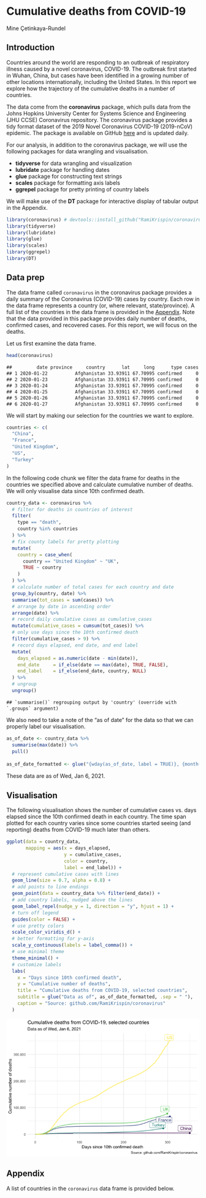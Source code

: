 Cumulative deaths from COVID-19
================
Mine Çetinkaya-Rundel

<!-- adapted by Ina Bornkessel-Schlesewsky from https://datasciencebox.org under a CC BY-SA 4.0 licence (https://creativecommons.org/licenses/by-sa/4.0/); original document:  https://github.com/rstudio-education/datascience-box/blob/master/course-materials/application-exercises/ae-01b-covid/covid.Rmd
-->

## Introduction

Countries around the world are responding to an outbreak of respiratory
illness caused by a novel coronavirus, COVID-19. The outbreak first
started in Wuhan, China, but cases have been identified in a growing
number of other locations internationally, including the United States.
In this report we explore how the trajectory of the cumulative deaths in
a number of countries.

The data come from the **coronavirus** package, which pulls data from
the Johns Hopkins University Center for Systems Science and Engineering
(JHU CCSE) Coronavirus repository. The coronavirus package provides a
tidy format dataset of the 2019 Novel Coronavirus COVID-19 (2019-nCoV)
epidemic. The package is available on GitHub
[here](https://github.com/RamiKrispin/coronavirus) and is updated daily.

For our analysis, in addition to the coronavirus package, we will use
the following packages for data wrangling and visualisation.

  - **tidyverse** for data wrangling and visualization
  - **lubridate** package for handling dates
  - **glue** package for constructing text strings
  - **scales** package for formatting axis labels
  - **ggrepel** package for pretty printing of country labels

We will make use of the **DT** package for interactive display of
tabular output in the Appendix.

``` r
library(coronavirus) # devtools::install_github("RamiKrispin/coronavirus")
library(tidyverse)
library(lubridate)
library(glue)
library(scales)
library(ggrepel)
library(DT)
```

## Data prep

The data frame called `coronavirus` in the coronavirus package provides
a daily summary of the Coronavirus (COVID-19) cases by country. Each row
in the data frame represents a country (or, where relevant,
state/province). A full list of the countries in the data frame is
provided in the [Appendix](#appendix). Note that the data provided in
this package provides daily number of deaths, confirmed cases, and
recovered cases. For this report, we will focus on the deaths.

Let us first examine the data frame.

``` r
head(coronavirus)
```

    ##         date province     country      lat     long      type cases
    ## 1 2020-01-22          Afghanistan 33.93911 67.70995 confirmed     0
    ## 2 2020-01-23          Afghanistan 33.93911 67.70995 confirmed     0
    ## 3 2020-01-24          Afghanistan 33.93911 67.70995 confirmed     0
    ## 4 2020-01-25          Afghanistan 33.93911 67.70995 confirmed     0
    ## 5 2020-01-26          Afghanistan 33.93911 67.70995 confirmed     0
    ## 6 2020-01-27          Afghanistan 33.93911 67.70995 confirmed     0

We will start by making our selection for the countries we want to
explore.

``` r
countries <- c(
  "China",
  "France",
  "United Kingdom",
  "US",
  "Turkey"
)
```

In the following code chunk we filter the data frame for deaths in the
countries we specified above and calculate cumulative number of deaths.
We will only visualise data since 10th confirmed death.

``` r
country_data <- coronavirus %>%
  # filter for deaths in countries of interest
  filter(
    type == "death",
    country %in% countries
  ) %>%
  # fix county labels for pretty plotting
  mutate(
    country = case_when(
      country == "United Kingdom" ~ "UK",
      TRUE ~ country
    )
  ) %>%
  # calculate number of total cases for each country and date
  group_by(country, date) %>%
  summarise(tot_cases = sum(cases)) %>%
  # arrange by date in ascending order
  arrange(date) %>%
  # record daily cumulative cases as cumulative_cases
  mutate(cumulative_cases = cumsum(tot_cases)) %>%
  # only use days since the 10th confirmed death
  filter(cumulative_cases > 9) %>%
  # record days elapsed, end date, and end label
  mutate(
    days_elapsed = as.numeric(date - min(date)),
    end_date     = if_else(date == max(date), TRUE, FALSE),
    end_label    = if_else(end_date, country, NULL)
  ) %>%
  # ungroup
  ungroup()
```

    ## `summarise()` regrouping output by 'country' (override with `.groups` argument)

We also need to take a note of the “as of date” for the data so that we
can properly label our visualisation.

``` r
as_of_date <- country_data %>% 
  summarise(max(date)) %>% 
  pull()

as_of_date_formatted <- glue("{wday(as_of_date, label = TRUE)}, {month(as_of_date, label = TRUE)} {day(as_of_date)}, {year(as_of_date)}")
```

These data are as of Wed, Jan 6, 2021.

## Visualisation

The following visualisation shows the number of cumulative cases
vs. days elapsed since the 10th confirmed death in each country. The
time span plotted for each country varies since some countries started
seeing (and reporting) deaths from COVID-19 much later than others.

``` r
ggplot(data = country_data,
       mapping = aes(x = days_elapsed, 
                     y = cumulative_cases, 
                     color = country, 
                     label = end_label)) +
  # represent cumulative cases with lines
  geom_line(size = 0.7, alpha = 0.8) +
  # add points to line endings
  geom_point(data = country_data %>% filter(end_date)) +
  # add country labels, nudged above the lines
  geom_label_repel(nudge_y = 1, direction = "y", hjust = 1) + 
  # turn off legend
  guides(color = FALSE) +
  # use pretty colors
  scale_color_viridis_d() +
  # better formatting for y-axis
  scale_y_continuous(labels = label_comma()) +
  # use minimal theme
  theme_minimal() +
  # customize labels
  labs(
    x = "Days since 10th confirmed death",
    y = "Cumulative number of deaths",
    title = "Cumulative deaths from COVID-19, selected countries",
    subtitle = glue("Data as of", as_of_date_formatted, .sep = " "),
    caption = "Source: github.com/RamiKrispin/coronavirus"
  )
```

![](01a_covid_files/figure-gfm/visualise-1.png)<!-- -->

## Appendix

A list of countries in the `coronavirus` data frame is provided below.

<!--html_preserve-->

<div id="htmlwidget-605e7c952821de7e3587" class="datatables html-widget" style="width:100%;height:auto;">

</div>

<script type="application/json" data-for="htmlwidget-605e7c952821de7e3587">{"x":{"filter":"none","data":[["1","2","3","4","5","6","7","8","9","10","11","12","13","14","15","16","17","18","19","20","21","22","23","24","25","26","27","28","29","30","31","32","33","34","35","36","37","38","39","40","41","42","43","44","45","46","47","48","49","50","51","52","53","54","55","56","57","58","59","60","61","62","63","64","65","66","67","68","69","70","71","72","73","74","75","76","77","78","79","80","81","82","83","84","85","86","87","88","89","90","91","92","93","94","95","96","97","98","99","100","101","102","103","104","105","106","107","108","109","110","111","112","113","114","115","116","117","118","119","120","121","122","123","124","125","126","127","128","129","130","131","132","133","134","135","136","137","138","139","140","141","142","143","144","145","146","147","148","149","150","151","152","153","154","155","156","157","158","159","160","161","162","163","164","165","166","167","168","169","170","171","172","173","174","175","176","177","178","179","180","181","182","183","184","185","186","187","188","189","190","191"],["Afghanistan","Albania","Algeria","Andorra","Angola","Antigua and Barbuda","Argentina","Armenia","Australia","Austria","Azerbaijan","Bahamas","Bahrain","Bangladesh","Barbados","Belarus","Belgium","Belize","Benin","Bhutan","Bolivia","Bosnia and Herzegovina","Botswana","Brazil","Brunei","Bulgaria","Burkina Faso","Burma","Burundi","Cabo Verde","Cambodia","Cameroon","Canada","Central African Republic","Chad","Chile","China","Colombia","Comoros","Congo (Brazzaville)","Congo (Kinshasa)","Costa Rica","Cote d'Ivoire","Croatia","Cuba","Cyprus","Czechia","Denmark","Diamond Princess","Djibouti","Dominica","Dominican Republic","Ecuador","Egypt","El Salvador","Equatorial Guinea","Eritrea","Estonia","Eswatini","Ethiopia","Fiji","Finland","France","Gabon","Gambia","Georgia","Germany","Ghana","Greece","Grenada","Guatemala","Guinea","Guinea-Bissau","Guyana","Haiti","Holy See","Honduras","Hungary","Iceland","India","Indonesia","Iran","Iraq","Ireland","Israel","Italy","Jamaica","Japan","Jordan","Kazakhstan","Kenya","Korea, South","Kosovo","Kuwait","Kyrgyzstan","Laos","Latvia","Lebanon","Lesotho","Liberia","Libya","Liechtenstein","Lithuania","Luxembourg","Madagascar","Malawi","Malaysia","Maldives","Mali","Malta","Marshall Islands","Mauritania","Mauritius","Mexico","Moldova","Monaco","Mongolia","Montenegro","Morocco","Mozambique","MS Zaandam","Namibia","Nepal","Netherlands","New Zealand","Nicaragua","Niger","Nigeria","North Macedonia","Norway","Oman","Pakistan","Panama","Papua New Guinea","Paraguay","Peru","Philippines","Poland","Portugal","Qatar","Romania","Russia","Rwanda","Saint Kitts and Nevis","Saint Lucia","Saint Vincent and the Grenadines","Samoa","San Marino","Sao Tome and Principe","Saudi Arabia","Senegal","Serbia","Seychelles","Sierra Leone","Singapore","Slovakia","Slovenia","Solomon Islands","Somalia","South Africa","South Sudan","Spain","Sri Lanka","Sudan","Suriname","Sweden","Switzerland","Syria","Taiwan*","Tajikistan","Tanzania","Thailand","Timor-Leste","Togo","Trinidad and Tobago","Tunisia","Turkey","Uganda","Ukraine","United Arab Emirates","United Kingdom","Uruguay","US","Uzbekistan","Vanuatu","Venezuela","Vietnam","West Bank and Gaza","Yemen","Zambia","Zimbabwe"]],"container":"<table class=\"display\">\n  <thead>\n    <tr>\n      <th> <\/th>\n      <th>country<\/th>\n    <\/tr>\n  <\/thead>\n<\/table>","options":{"order":[],"autoWidth":false,"orderClasses":false,"columnDefs":[{"orderable":false,"targets":0}]}},"evals":[],"jsHooks":[]}</script>

<!--/html_preserve-->

